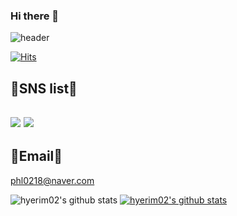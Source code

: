 ### Hi there 👋

![header](https://capsule-render.vercel.app/api?type=waving&height=200&section=header&fontSize=50&text=Welcome%20&desc=hyerim's%20Github%20profile&fontAlignY=30&descAlignY=50&descAlign=60&color=gradient&customColorList=2)    


[![Hits](https://hits.seeyoufarm.com/api/count/incr/badge.svg?url=https%3A%2F%2Fgithub.com%2Fhyerim02%2Fhit-counter&count_bg=%233D67C8&title_bg=%230BDBEA&icon=&icon_color=%233D67C8&title=hits&edge_flat=false)](https://hits.seeyoufarm.com)

## 💙SNS list💙   

## <a href="https://rimint02.tistory.com/" target="_blank"><img src="https://img.shields.io/badge/Tistory-000000?style=flat-square&logo=Tistory&logoColor=white"/></a> <a href="https://www.instagram.com/rrrim_dim/" target="_blank"><img src="https://img.shields.io/badge/instagram-E4405F?style=flat-square&logo=instagram&logoColor=white"/></a>  

## 📨Email📨  
phl0218@naver.com  




![hyerim02's github stats](https://github-readme-stats.vercel.app/api?username=hyerim02&show_icons=true)
[![hyerim02's github stats](https://github-readme-stats.vercel.app/api/top-langs/?username=hyerim02&show_icons=true&hide_border=true&title_color=004386&icon_color=004386&layout=compact)](https://github.com/hyerim02)
